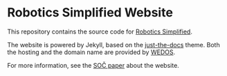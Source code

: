 # Robotics Simplified Website
This repository contains the source code for [Robotics Simplified](http://robotics-simplified.com/).

The website is powered by Jekyll, based on the [just-the-docs](https://github.com/pmarsceill/just-the-docs) theme. Both the hosting and the domain name are provided by [WEDOS](https://hosting.wedos.com/).

For more information, see the [SOČ paper](https://github.com/xiaoxiae/soc-paper-2019) about the website.
